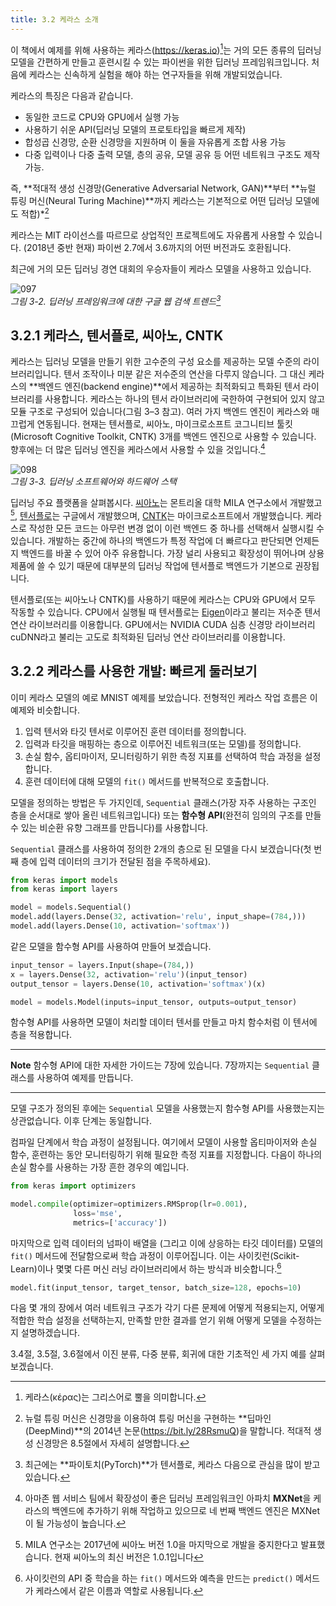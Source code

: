 ```yaml
---
title: 3.2 케라스 소개
---
```


이 책에서 예제를 위해 사용하는 케라스(<https://keras.io>)[^1]는 거의 모든 종류의 딥러닝 모델을 간편하게 만들고 훈련시킬 수 있는 파이썬을 위한 딥러닝 프레임워크입니다. 처음에 케라스는 신속하게 실험을 해야 하는 연구자들을 위해 개발되었습니다.

[^1]: 케라스(κέρας)는 그리스어로 뿔을 의미합니다.

케라스의 특징은 다음과 같습니다.
- 동일한 코드로 CPU와 GPU에서 실행 가능
- 사용하기 쉬운 API(딥러닝 모델의 프로토타입을 빠르게 제작)
- 합성곱 신경망, 순환 신경망을 지원하며 이 둘을 자유롭게 조합 사용 가능
- 다중 입력이나 다중 출력 모델, 층의 공유, 모델 공유 등 어떤 네트워크 구조도 제작 가능.

즉, **적대적 생성 신경망(Generative Adversarial Network, GAN)**부터 **뉴럴 튜링 머신(Neural Turing Machine)**까지 케라스는 기본적으로 어떤 딥러닝 모델에도 적합)*[^2]

[^2]: 뉴럴 튜링 머신은 신경망을 이용하여 튜링 머신을 구현하는 **딥마인(DeepMind)**의 2014년 논문(<https://bit.ly/28RsmuQ>)을 말합니다. 적대적 생성 신경망은 8.5절에서 자세히 설명합니다.

케라스는 MIT 라이선스를 따르므로 상업적인 프로젝트에도 자유롭게 사용할 수 있습니다. (2018년 중반 현재) 파이썬 2.7에서 3.6까지의 어떤 버전과도 호환됩니다.

최근에 거의 모든 딥러닝 경연 대회의 우승자들이 케라스 모델을 사용하고 있습니다.

![097](https://tensorflowkorea.files.wordpress.com/2018/12/097.jpg?w=625)  
_그림 3-2. 딥러닝 프레임워크에 대한 구글 웹 검색 트렌드[^3]_

[^3]: 최근에는 **파이토치(PyTorch)**가 텐서플로, 케라스 다음으로 관심을 많이 받고 있습니다.


## 3.2.1 케라스, 텐서플로, 씨아노, CNTK

케라스는 딥러닝 모델을 만들기 위한 고수준의 구성 요소를 제공하는 모델 수준의 라이브러리입니다. 텐서 조작이나 미분 같은 저수준의 연산을 다루지 않습니다. 그 대신 케라스의 **백엔드 엔진(backend engine)**에서 제공하는 최적화되고 특화된 텐서 라이브러리를 사용합니다. 케라스는 하나의 텐서 라이브러리에 국한하여 구현되어 있지 않고 모듈 구조로 구성되어 있습니다(그림 3–3 참고). 여러 가지 백엔드 엔진이 케라스와 매끄럽게 연동됩니다. 현재는 텐서플로, 씨아노, 마이크로소프트 코그니티브 툴킷(Microsoft Cognitive Toolkit, CNTK) 3개를 백엔드 엔진으로 사용할 수 있습니다. 향후에는 더 많은 딥러닝 엔진을 케라스에서 사용할 수 있을 것입니다.[^4]

[^4]: 아마존 웹 서비스 팀에서 확장성이 좋은 딥러닝 프레임워크인 아파치 **MXNet**을 케라스의 백엔드에 추가하기 위해 작업하고 있으므로 네 번째 백엔드 엔진은 MXNet이 될 가능성이 높습니다.

![098](https://tensorflowkorea.files.wordpress.com/2018/12/098.jpg?w=300&h=161)  
_그림 3-3. 딥러닝 소프트웨어와 하드웨어 스택_

딥러닝 주요 플랫폼을 살펴봅시다. [씨아노](http://deeplearning.net/software/theano)는 몬트리올 대학 MILA 연구소에서 개발했고[^5], [텐서플로](https://www.tensorflow.org)는 구글에서 개발했으며, [CNTK](http://github.com/Microsoft/CNTK)는 마이크로소프트에서 개발했습니다. 케라스로 작성한 모든 코드는 아무런 변경 없이 이런 백엔드 중 하나를 선택해서 실행시킬 수 있습니다. 개발하는 중간에 하나의 백엔드가 특정 작업에 더 빠르다고 판단되면 언제든지 백엔드를 바꿀 수 있어 아주 유용합니다. 가장 널리 사용되고 확장성이 뛰어나며 상용 제품에 쓸 수 있기 때문에 대부분의 딥러닝 작업에 텐서플로 백엔드가 기본으로 권장됩니다.

[^5]: MILA 연구소는 2017년에 씨아노 버전 1.0을 마지막으로 개발을 중지한다고 발표했습니다. 현재 씨아노의 최신 버전은 1.0.1입니다

텐서플로(또는 씨아노나 CNTK)를 사용하기 때문에 케라스는 CPU와 GPU에서 모두 작동할 수 있습니다. CPU에서 실행될 때 텐서플로는 [Eigen](http://eigen.tuxfamily.org)이라고 불리는 저수준 텐서 연산 라이브러리를 이용합니다. GPU에서는 NVIDIA CUDA 심층 신경망 라이브러리 cuDNN라고 불리는 고도로 최적화된 딥러닝 연산 라이브러리를 이용합니다.


## 3.2.2 케라스를 사용한 개발: 빠르게 둘러보기

이미 케라스 모델의 예로 MNIST 예제를 보았습니다. 전형적인 케라스 작업 흐름은 이 예제와 비슷합니다.

1. 입력 텐서와 타깃 텐서로 이루어진 훈련 데이터를 정의합니다.
2. 입력과 타깃을 매핑하는 층으로 이루어진 네트워크(또는 모델)를 정의합니다.
3. 손실 함수, 옵티마이저, 모니터링하기 위한 측정 지표를 선택하여 학습 과정을 설정합니다.
4. 훈련 데이터에 대해 모델의 `fit()` 메서드를 반복적으로 호출합니다.

모델을 정의하는 방법은 두 가지인데, `Sequential` 클래스(가장 자주 사용하는 구조인 층을 순서대로 쌓아 올린 네트워크입니다) 또는 **함수형 API**(완전히 임의의 구조를 만들 수 있는 비순환 유향 그래프를 만듭니다)를 사용합니다.

`Sequential` 클래스를 사용하여 정의한 2개의 층으로 된 모델을 다시 보겠습니다(첫 번째 층에 입력 데이터의 크기가 전달된 점을 주목하세요).

```python
from keras import models
from keras import layers

model = models.Sequential()
model.add(layers.Dense(32, activation='relu', input_shape=(784,)))
model.add(layers.Dense(10, activation='softmax'))
```

같은 모델을 함수형 API를 사용하여 만들어 보겠습니다.

```python
input_tensor = layers.Input(shape=(784,))
x = layers.Dense(32, activation='relu')(input_tensor)
output_tensor = layers.Dense(10, activation='softmax')(x)

model = models.Model(inputs=input_tensor, outputs=output_tensor)
```

함수형 API를 사용하면 모델이 처리할 데이터 텐서를 만들고 마치 함수처럼 이 텐서에 층을 적용합니다.

---

**Note** 함수형 API에 대한 자세한 가이드는 7장에 있습니다. 7장까지는 `Sequential` 클래스를 사용하여 예제를 만듭니다.

---

모델 구조가 정의된 후에는 `Sequential` 모델을 사용했는지 함수형 API를 사용했는지는 상관없습니다. 이후 단계는 동일합니다.

컴파일 단계에서 학습 과정이 설정됩니다. 여기에서 모델이 사용할 옵티마이저와 손실 함수, 훈련하는 동안 모니터링하기 위해 필요한 측정 지표를 지정합니다. 다음이 하나의 손실 함수를 사용하는 가장 흔한 경우의 예입니다.

```python
from keras import optimizers

model.compile(optimizer=optimizers.RMSprop(lr=0.001),
              loss='mse',
              metrics=['accuracy'])
```

마지막으로 입력 데이터의 넘파이 배열을 (그리고 이에 상응하는 타깃 데이터를) 모델의 `fit()` 메서드에 전달함으로써 학습 과정이 이루어집니다. 이는 사이킷런(Scikit-Learn)이나 몇몇 다른 머신 러닝 라이브러리에서 하는 방식과 비슷합니다.[^6]

[^6]: 사이킷런의 API 중 학습을 하는 `fit()` 메서드와 예측을 만드는 `predict()` 메서드가 케라스에서 같은 이름과 역할로 사용됩니다.

```python
model.fit(input_tensor, target_tensor, batch_size=128, epochs=10)
```

다음 몇 개의 장에서 여러 네트워크 구조가 각기 다른 문제에 어떻게 적용되는지, 어떻게 적합한 학습 설정을 선택하는지, 만족할 만한 결과를 얻기 위해 어떻게 모델을 수정하는지 설명하겠습니다.

3.4절, 3.5절, 3.6절에서 이진 분류, 다중 분류, 회귀에 대한 기초적인 세 가지 예를 살펴보겠습니다.
